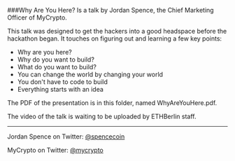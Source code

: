 ###Why Are You Here? Is a talk by Jordan Spence, the Chief Marketing Officer of MyCrypto.

This talk was designed to get the hackers into a good headspace before the hackathon began. It touches on figuring out and learning a few key points:

* Why are you here?
* Why do you want to build?
* What do you want to build?
* You can change the world by changing your world
* You don't have to code to build
* Everything starts with an idea

The PDF of the presentation is in this folder, named WhyAreYouHere.pdf.

The video of the talk is waiting to be uploaded by ETHBerlin staff.

---

Jordan Spence on Twitter: [@spencecoin](https://twitter.com/spencecoin)

MyCrypto on Twitter: [@mycrypto](https://twitter.com/mycrypto)
